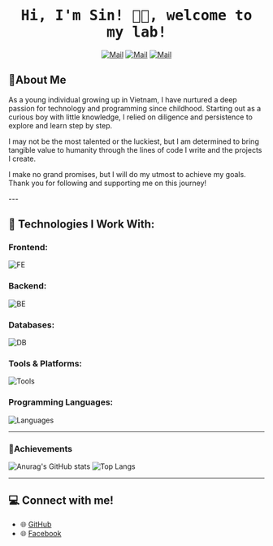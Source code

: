 <h1 align='center'><samp><strong>Hi, I'm Sin! 👩‍💻, welcome to my lab!</strong></samp></h1>

<div align='center'>
  
  [![Mail](https://img.shields.io/badge/Facebook-Nhật%20Thanh-blue?logo=Facebook&logoColor=blue&labelColor=black)](https://www.facebook.com/nhatthanhdeptraivailon)
  [![Mail](https://img.shields.io/badge/Discord-sikawanonka.-blue?logo=Discord&logoColor=blue&labelColor=black)](https://discord.com/users/598704008940486656)
  [![Mail](https://img.shields.io/badge/Gmail-shophackgaming@gmail.com-blue?logo=Gmail&logoColor=blue0&labelColor=black)](mailto:shophackgaming@gmail.com)
  
</div>


## 🚀About Me

<p align='left'>
As a young individual growing up in Vietnam, I have nurtured a deep passion for technology and programming since childhood. Starting out as a curious boy with little knowledge, I relied on diligence and persistence to explore and learn step by step.

I may not be the most talented or the luckiest, but I am determined to bring tangible value to humanity through the lines of code I write and the projects I create.

I make no grand promises, but I will do my utmost to achieve my goals. Thank you for following and supporting me on this journey! 
</p>
---

## 🌟 Technologies I Work With:

### Frontend:
![FE](https://skillicons.dev/icons?i=react,vite,css,bootstrap,html)  

### Backend:
![BE](https://skillicons.dev/icons?i=nodejs)  

### Databases:
![DB](https://skillicons.dev/icons?i=mysql,sqlite)  

### Tools & Platforms:
![Tools](https://skillicons.dev/icons?i=git,github,ps,pr,vscode,idea,discord,bots)  

### Programming Languages:
![Languages](https://skillicons.dev/icons?i=js,python,cpp,java,lua)  

---

### 🌮Achievements


![Anurag's GitHub stats](https://github-readme-stats.vercel.app/api?username=caonhatthanh&show_icons=true&theme=merko&line_height=20)
![Top Langs](https://github-readme-stats.vercel.app/api/top-langs/?username=caonhatthanh&theme=merko&layout=compact)


---

## 💻 Connect with me!
- 🌐 [GitHub](https://github.com/caonhatthanh)  
- 🌐 [Facebook](https://facebook.com/nhatthanhdeptraivailon)


